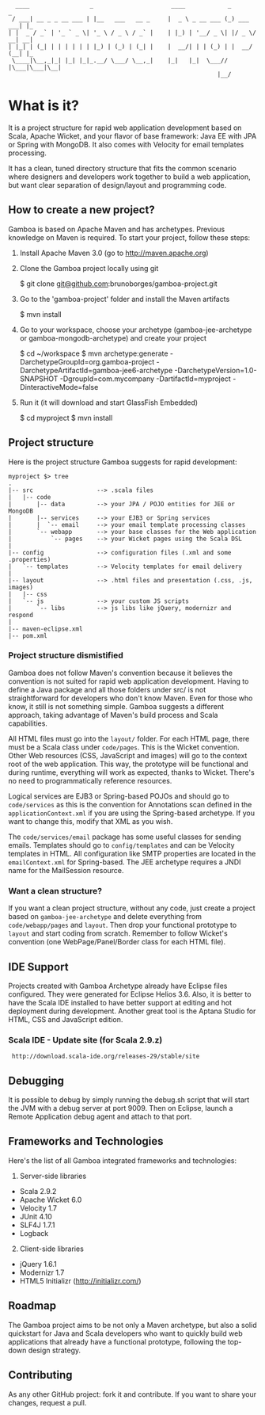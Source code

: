       ____                 _                      ____            _           _   
     / ___| __ _ _ __ ___ | |__   ___   __ _     |  _ \ _ __ ___ (_) ___  ___| |_ 
    | |  _ / _` | '_ ` _ \| '_ \ / _ \ / _` |    | |_) | '__/ _ \| |/ _ \/ __| __|
    | |_| | (_| | | | | | | |_) | (_) | (_| |    |  __/| | | (_) | |  __/ (__| |_ 
     \____|\__,_|_| |_| |_|_.__/ \___/ \__,_|    |_|   |_|  \___// |\___|\___|\__|
                                                               |__/               
What is it?
=======
It is a project structure for rapid web application development based on Scala, Apache Wicket, and your flavor of base framework: Java EE with JPA or Spring with MongoDB. It also comes with Velocity for email templates processing.

It has a clean, tuned directory structure that fits the common scenario where designers and developers work together to build a web application, but want clear separation of design/layout and programming code.

How to create a new project?
-------
Gamboa is based on Apache Maven and has archetypes. Previous knowledge on Maven is required.
To start your project, follow these steps:

1. Install Apache Maven 3.0 (go to http://maven.apache.org)
2. Clone the Gamboa project locally using git

    $ git clone git@github.com:brunoborges/gamboa-project.git
3. Go to the 'gamboa-project' folder and install the Maven artifacts

    $ mvn install
4. Go to your workspace, choose your archetype (gamboa-jee-archetype or gamboa-mongodb-archetype) and create your project

    $ cd ~/workspace
    $ mvn archetype:generate -DarchetypeGroupId=org.gamboa-project -DarchetypeArtifactId=gamboa-jee6-archetype -DarchetypeVersion=1.0-SNAPSHOT -DgroupId=com.mycompany -DartifactId=myproject -DinteractiveMode=false

5. Run it (it will download and start GlassFish Embedded)

    $ cd myproject
    $ mvn install

Project structure
-------
Here is the project structure Gamboa suggests for rapid development:

    myproject $> tree
    .
    |-- src                  --> .scala files
    |   |-- code
    |       |-- data         --> your JPA / POJO entities for JEE or MongoDB
    |       |-- services     --> your EJB3 or Spring services
    |       |  `-- email     --> your email template processing classes
    |       `-- webapp       --> your base classes for the Web application
    |           `-- pages    --> your Wicket pages using the Scala DSL
    |
    |-- config               --> configuration files (.xml and some .properties)
    |   `-- templates        --> Velocity templates for email delivery
    |
    |-- layout               --> .html files and presentation (.css, .js, images)
    |   |-- css              
    |   `-- js               --> your custom JS scripts
    |       `-- libs         --> js libs like jQuery, modernizr and respond
    |
    |-- maven-eclipse.xml    
    |-- pom.xml

### Project structure dismistified
Gamboa does not follow Maven's convention because it believes the convention is not suited for rapid web application development. Having to define a Java package and all those folders under src/ is not straightforward for developers who don't know Maven. Even for those who know, it still is not something simple. Gamboa suggests a different approach, taking advantage of Maven's build process and Scala capabilities. 

All HTML files must go into the `layout/` folder. For each HTML page, there must be a Scala class under `code/pages`. This is the Wicket convention. Other Web resources (CSS, JavaScript and images) will go to the context root of the web application. This way, the prototype will be functional and during runtime, everything will work as expected, thanks to Wicket. There's no need to programmatically reference resources.

Logical services are EJB3 or Spring-based POJOs and should go to `code/services` as this is the convention for Annotations scan defined in the `applicationContext.xml` if you are using the Spring-based archetype. If you want to change this, modify that XML as you wish.

The `code/services/email` package has some useful classes for sending emails. Templates should go to `config/templates` and can be Velocity templates in HTML. All configuration like SMTP properties are located in the `emailContext.xml` for Spring-based. The JEE archetype requires a JNDI name for the MailSession resource.

### Want a clean structure?
If you want a clean project structure, without any code, just create a project based on `gamboa-jee-archetype` and delete everything from `code/webapp/pages` and `layout`. Then drop your functional prototype to `layout` and start coding from scratch. Remember to follow Wicket's convention (one WebPage/Panel/Border class for each HTML file).

IDE Support
-------
Projects created with Gamboa Archetype already have Eclipse files configured. They were generated for Eclipse Helios 3.6. Also, it is better to have the Scala IDE installed to have better support at editing and hot deployment during development. Another great tool is the Aptana Studio for HTML, CSS and JavaScript edition.

### Scala IDE - Update site (for Scala 2.9.z)

     http://download.scala-ide.org/releases-29/stable/site

Debugging
-------
It is possible to debug by simply running the debug.sh script that will start the JVM with a debug server at port 9009. Then on Eclipse, launch a Remote Application debug agent and attach to that port.

Frameworks and Technologies
-------
Here's the list of all Gamboa integrated frameworks and technologies:

1. Server-side libraries

* Scala 2.9.2
* Apache Wicket 6.0
* Velocity 1.7
* JUnit 4.10
* SLF4J 1.7.1
* Logback

2. Client-side libraries

* jQuery 1.6.1
* Modernizr 1.7
* HTML5 Initializr (http://initializr.com/)

Roadmap
-------
The Gamboa project aims to be not only a Maven archetype, but also a solid quickstart for Java and Scala developers who want to quickly build web applications that already have a functional prototype, following the top-down design strategy.

Contributing
-------
As any other GitHub project: fork it and contribute. If you want to share your changes, request a pull.
